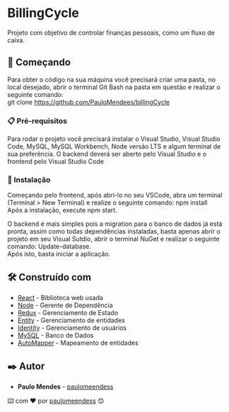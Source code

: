 # BillingCycle

Projeto com objetivo de controlar finanças pessoais, como um fluxo de caixa.

## 🚀 Começando

Para obter o código na sua máquina você precisará criar uma pasta, no local desejado, abrir o terminal Git Bash na pasta em questão e realizar o seguinte comando:<br>
git clone https://github.com/PauloMendees/billingCycle

### 📋 Pré-requisitos

Para rodar o projeto você precisará instalar o Visual Studio, Visual Studio Code, MySQL, MySQL Workbench, Node versão LTS e algum terminal de sua preferência.
O backend deverá ser aberto pelo Visual Studio e o frontend pelo Visual Studio Code

### 🔧 Instalação

Começando pelo frontend, após abri-lo no seu VSCode, abra um terminal (Terminal > New Terminal) e realize o seguinte comando: npm install<br>
Após a instalação, execute npm start. <br>

O backend é mais simples pois a migration para o banco de dados já está pronta, assim como todas dependências instaladas, basta apenas abrir o projeto em seu Visual Sutdio, abrir o terminal NuGet e realizar o seguinte comando: Update-database.<br>
Após isto, basta iniciar a aplicação.

## 🛠️ Construído com

* [React](https://reactjs.org/) - Biblioteca web usada
* [Node](https://nodejs.org/en/) - Gerente de Dependência
* [Redux](https://redux.js.org/) - Gerenciamento de Estado
* [Entity](https://entityframework.net/) - Gerenciamento de entidades
* [Identity](https://docs.microsoft.com/pt-br/aspnet/core/security/authentication/identity?view=aspnetcore-6.0&tabs=visual-studio) - Gerenciamento de usuários
* [MySQL](https://www.mysql.com/) - Banco de Dados
* [AutoMapper](https://automapper.org/) - Mapeamento de entidades

## ✒️ Autor

* **Paulo Mendes** - [paulomeendess](https://gist.github.com/PauloMendees)


⌨️ com ❤️ por [paulomeendess](https://gist.github.com/PauloMendees) 😊
